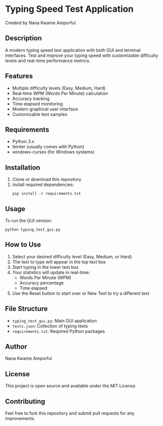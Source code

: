 # Typing Speed Test Application

Created by Nana Kwame Amporful

## Description
A modern typing speed test application with both GUI and terminal interfaces. Test and improve your typing speed with customizable difficulty levels and real-time performance metrics.

## Features
- Multiple difficulty levels (Easy, Medium, Hard)
- Real-time WPM (Words Per Minute) calculation
- Accuracy tracking
- Time elapsed monitoring
- Modern graphical user interface
- Customizable text samples

## Requirements
- Python 3.x
- tkinter (usually comes with Python)
- windows-curses (for Windows systems)

## Installation
1. Clone or download this repository
2. Install required dependencies:
   ```
   pip install -r requirements.txt
   ```

## Usage
To run the GUI version:
```
python typing_test_gui.py
```

## How to Use
1. Select your desired difficulty level (Easy, Medium, or Hard)
2. The text to type will appear in the top text box
3. Start typing in the lower text box
4. Your statistics will update in real-time:
   - Words Per Minute (WPM)
   - Accuracy percentage
   - Time elapsed
5. Use the Reset button to start over or New Text to try a different text

## File Structure
- `typing_test_gui.py`: Main GUI application
- `texts.json`: Collection of typing texts
- `requirements.txt`: Required Python packages

## Author
Nana Kwame Amporful

## License
This project is open source and available under the MIT License.

## Contributing
Feel free to fork this repository and submit pull requests for any improvements.
